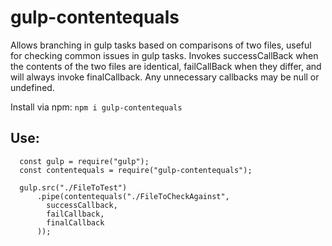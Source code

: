 # gulp-contentequals

Allows branching in gulp tasks based on comparisons of two files, useful for checking common issues in gulp tasks. Invokes successCallBack when the contents of the two files are identical, failCallBack when they differ, and will always invoke finalCallback. Any unnecessary callbacks may be null or undefined.

Install via npm: `npm i gulp-contentequals`

## Use:
```
  const gulp = require("gulp");
  const contentequals = require("gulp-contentequals");

  gulp.src("./FileToTest")
      .pipe(contentequals("./FileToCheckAgainst", 
        successCallback, 
        failCallback, 
        finalCallback
      ));
```
